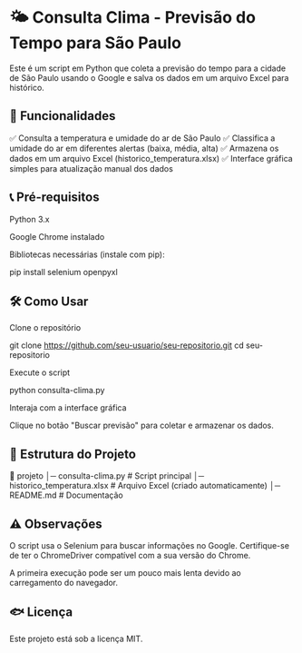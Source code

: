 
# 🌤 Consulta Clima - Previsão do Tempo para São Paulo

Este é um script em Python que coleta a previsão do tempo para a cidade de São Paulo usando o Google e salva os dados em um arquivo Excel para histórico.

## 🚀 Funcionalidades

✅ Consulta a temperatura e umidade do ar de São Paulo
✅ Classifica a umidade do ar em diferentes alertas (baixa, média, alta)
✅ Armazena os dados em um arquivo Excel (historico_temperatura.xlsx)
✅ Interface gráfica simples para atualização manual dos dados

 ## 📞 Pré-requisitos

Python 3.x

Google Chrome instalado

Bibliotecas necessárias (instale com pip):

pip install selenium openpyxl

## 🛠 Como Usar

Clone o repositório

git clone https://github.com/seu-usuario/seu-repositorio.git
cd seu-repositorio

Execute o script

python consulta-clima.py

Interaja com a interface gráfica

Clique no botão "Buscar previsão" para coletar e armazenar os dados.

## 📝 Estrutura do Projeto

📂 projeto
│─ consulta-clima.py  # Script principal
│─ historico_temperatura.xlsx  # Arquivo Excel (criado automaticamente)
│─ README.md  # Documentação

## ⚠️ Observações

O script usa o Selenium para buscar informações no Google. Certifique-se de ter o ChromeDriver compatível com a sua versão do Chrome.

A primeira execução pode ser um pouco mais lenta devido ao carregamento do navegador.

## 🐟 Licença

Este projeto está sob a licença MIT.

